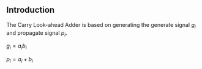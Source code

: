 ## Introduction

The Carry Look-ahead Adder is based on generating the generate signal $g_i$ and propagate signal $p_i$.

$g_i = a_i b_i$

$p_i = a_i + b_i$
